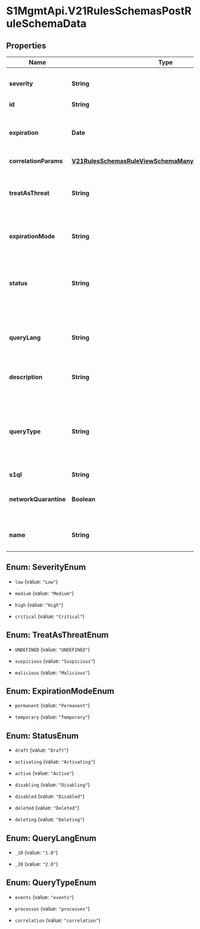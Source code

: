 # S1MgmtApi.V21RulesSchemasPostRuleSchemaData

## Properties
Name | Type | Description | Notes
------------ | ------------- | ------------- | -------------
**severity** | **String** | The rule severity in your environment. | 
**id** | **String** | Rule ID | [optional] 
**expiration** | **Date** | If the rule is Temporary, enter the expiration date for the rule. | [optional] 
**correlationParams** | [**V21RulesSchemasRuleViewSchemaMany200CorrelationParams**](V21RulesSchemasRuleViewSchemaMany200CorrelationParams.md) |  | [optional] 
**treatAsThreat** | **String** | Defines the Treat as a threat auto response. Undefined, Suspicious, or Malicious. | [optional] [default to 'undefined']
**expirationMode** | **String** | Defines the rule as Permanent or Temporary. | 
**status** | **String** | Defines the rule is Enabled (Activated and sends alerts if triggered) or Disabled. | 
**queryLang** | **String** | Defines the s1ql version query language of the rule - 1.0 or 2.0. | [optional] [default to '1.0']
**description** | **String** | A description of the custom detection rule. | [optional] 
**queryType** | **String** | Define the query type: Correlation (made of multiple subqueries), Event (single query), or Processes (Deprecated). | 
**s1ql** | **String** | The query | [optional] 
**networkQuarantine** | **Boolean** | Set to True to automatically quarantine the alerted endpoints. | [optional] [default to false]
**name** | **String** | The name of the custom detection rule. | 


<a name="SeverityEnum"></a>
## Enum: SeverityEnum


* `low` (value: `"Low"`)

* `medium` (value: `"Medium"`)

* `high` (value: `"High"`)

* `critical` (value: `"Critical"`)




<a name="TreatAsThreatEnum"></a>
## Enum: TreatAsThreatEnum


* `UNDEFINED` (value: `"UNDEFINED"`)

* `suspicious` (value: `"Suspicious"`)

* `malicious` (value: `"Malicious"`)




<a name="ExpirationModeEnum"></a>
## Enum: ExpirationModeEnum


* `permanent` (value: `"Permanent"`)

* `temporary` (value: `"Temporary"`)




<a name="StatusEnum"></a>
## Enum: StatusEnum


* `draft` (value: `"Draft"`)

* `activating` (value: `"Activating"`)

* `active` (value: `"Active"`)

* `disabling` (value: `"Disabling"`)

* `disabled` (value: `"Disabled"`)

* `deleted` (value: `"Deleted"`)

* `deleting` (value: `"Deleting"`)




<a name="QueryLangEnum"></a>
## Enum: QueryLangEnum


* `_10` (value: `"1.0"`)

* `_20` (value: `"2.0"`)




<a name="QueryTypeEnum"></a>
## Enum: QueryTypeEnum


* `events` (value: `"events"`)

* `processes` (value: `"processes"`)

* `correlation` (value: `"correlation"`)




